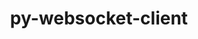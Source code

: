 ---
title: "py-websocket-client"
layout: cache
categories: [package, develop-2023-06-04]
meta: {"versions": ["1.5.1"], "compilers": ["gcc@=11.1.0", "gcc@=11.3.0"], "oss": ["ubuntu20.04", "ubuntu22.04"], "platforms": ["linux"], "targets": ["ppc64le", "x86_64_v3"], "stacks": ["data-vis-sdk", "e4s", "e4s-power", "ml-linux-x86_64-cpu", "ml-linux-x86_64-cuda", "root"], "num_specs": 9, "num_specs_by_stack": {"e4s-power": 2, "root": 9, "data-vis-sdk": 4, "e4s": 2, "ml-linux-x86_64-cpu": 1, "ml-linux-x86_64-cuda": 1}}
spec_details: [{"hash": "q56n5ze3g3hliemhrwalbktfuizbhs6a", "compiler": "gcc@=11.1.0", "versions": ["1.5.1"], "os": "ubuntu20.04", "platform": "linux", "target": "ppc64le", "variants": ["build_system=python_pip"], "stacks": ["e4s-power", "root"], "size": "-", "tarball": "https://binaries.spack.io/releases/develop-2023-06-04/build_cache/linux-ubuntu20.04-ppc64le/gcc-11.1.0/py-websocket-client-1.5.1/linux-ubuntu20.04-ppc64le-gcc-11.1.0-py-websocket-client-1.5.1-q56n5ze3g3hliemhrwalbktfuizbhs6a.spack"}, {"hash": "2rstdkxefixa22pp32vvv66kt3zvj4tw", "compiler": "gcc@=11.1.0", "versions": ["1.5.1"], "os": "ubuntu20.04", "platform": "linux", "target": "ppc64le", "variants": ["build_system=python_pip"], "stacks": ["e4s-power", "root"], "size": "-", "tarball": "https://binaries.spack.io/releases/develop-2023-06-04/build_cache/linux-ubuntu20.04-ppc64le/gcc-11.1.0/py-websocket-client-1.5.1/linux-ubuntu20.04-ppc64le-gcc-11.1.0-py-websocket-client-1.5.1-2rstdkxefixa22pp32vvv66kt3zvj4tw.spack"}, {"hash": "evgw5irool4djpkb6wcjgsqthrk33rkv", "compiler": "gcc@=11.1.0", "versions": ["1.5.1"], "os": "ubuntu20.04", "platform": "linux", "target": "x86_64_v3", "variants": ["build_system=python_pip"], "stacks": ["root", "data-vis-sdk"], "size": "-", "tarball": "https://binaries.spack.io/releases/develop-2023-06-04/build_cache/linux-ubuntu20.04-x86_64_v3/gcc-11.1.0/py-websocket-client-1.5.1/linux-ubuntu20.04-x86_64_v3-gcc-11.1.0-py-websocket-client-1.5.1-evgw5irool4djpkb6wcjgsqthrk33rkv.spack"}, {"hash": "bzxycg3daj4axrfgdicbxnnrp3kwr672", "compiler": "gcc@=11.1.0", "versions": ["1.5.1"], "os": "ubuntu20.04", "platform": "linux", "target": "x86_64_v3", "variants": ["build_system=python_pip"], "stacks": ["root", "data-vis-sdk"], "size": "-", "tarball": "https://binaries.spack.io/releases/develop-2023-06-04/build_cache/linux-ubuntu20.04-x86_64_v3/gcc-11.1.0/py-websocket-client-1.5.1/linux-ubuntu20.04-x86_64_v3-gcc-11.1.0-py-websocket-client-1.5.1-bzxycg3daj4axrfgdicbxnnrp3kwr672.spack"}, {"hash": "woshzg2geun3qxyedevetp6lqjwwj5hp", "compiler": "gcc@=11.1.0", "versions": ["1.5.1"], "os": "ubuntu20.04", "platform": "linux", "target": "x86_64_v3", "variants": ["build_system=python_pip"], "stacks": ["root", "data-vis-sdk"], "size": "-", "tarball": "https://binaries.spack.io/releases/develop-2023-06-04/build_cache/linux-ubuntu20.04-x86_64_v3/gcc-11.1.0/py-websocket-client-1.5.1/linux-ubuntu20.04-x86_64_v3-gcc-11.1.0-py-websocket-client-1.5.1-woshzg2geun3qxyedevetp6lqjwwj5hp.spack"}, {"hash": "73sxnjk76aqoc2ydzmbes46kpap63qak", "compiler": "gcc@=11.1.0", "versions": ["1.5.1"], "os": "ubuntu20.04", "platform": "linux", "target": "x86_64_v3", "variants": ["build_system=python_pip"], "stacks": ["e4s", "root"], "size": "-", "tarball": "https://binaries.spack.io/releases/develop-2023-06-04/build_cache/linux-ubuntu20.04-x86_64_v3/gcc-11.1.0/py-websocket-client-1.5.1/linux-ubuntu20.04-x86_64_v3-gcc-11.1.0-py-websocket-client-1.5.1-73sxnjk76aqoc2ydzmbes46kpap63qak.spack"}, {"hash": "phsu3jdeqgjfe5l3dop6xw46cfvudktz", "compiler": "gcc@=11.1.0", "versions": ["1.5.1"], "os": "ubuntu20.04", "platform": "linux", "target": "x86_64_v3", "variants": ["build_system=python_pip"], "stacks": ["root", "data-vis-sdk"], "size": "-", "tarball": "https://binaries.spack.io/releases/develop-2023-06-04/build_cache/linux-ubuntu20.04-x86_64_v3/gcc-11.1.0/py-websocket-client-1.5.1/linux-ubuntu20.04-x86_64_v3-gcc-11.1.0-py-websocket-client-1.5.1-phsu3jdeqgjfe5l3dop6xw46cfvudktz.spack"}, {"hash": "cd2jclyxulcxfzat3c6ff6bmomyvwbf6", "compiler": "gcc@=11.1.0", "versions": ["1.5.1"], "os": "ubuntu20.04", "platform": "linux", "target": "x86_64_v3", "variants": ["build_system=python_pip"], "stacks": ["e4s", "root"], "size": "-", "tarball": "https://binaries.spack.io/releases/develop-2023-06-04/build_cache/linux-ubuntu20.04-x86_64_v3/gcc-11.1.0/py-websocket-client-1.5.1/linux-ubuntu20.04-x86_64_v3-gcc-11.1.0-py-websocket-client-1.5.1-cd2jclyxulcxfzat3c6ff6bmomyvwbf6.spack"}, {"hash": "jkf7t5rt6wocpiem7nzzbc7myttky5a7", "compiler": "gcc@=11.3.0", "versions": ["1.5.1"], "os": "ubuntu22.04", "platform": "linux", "target": "x86_64_v3", "variants": ["build_system=python_pip"], "stacks": ["ml-linux-x86_64-cpu", "root", "ml-linux-x86_64-cuda"], "size": "-", "tarball": "https://binaries.spack.io/releases/develop-2023-06-04/build_cache/linux-ubuntu22.04-x86_64_v3/gcc-11.3.0/py-websocket-client-1.5.1/linux-ubuntu22.04-x86_64_v3-gcc-11.3.0-py-websocket-client-1.5.1-jkf7t5rt6wocpiem7nzzbc7myttky5a7.spack"}]
---